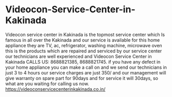 # Videocon-Service-Center-in-Kakinada
 Videocon service center in Kakinada is the topmost service center which Is famous in all over the Kakinada and our service is available for this home appliance they are TV, ac, refrigerator, washing machine, microwave oven this is the products which are repaired and serviced by our service center our technicians are well experienced and  Videocon Service Center in Kakinada CALLS US: 8688821385, 8688821745.     if you have any defect in your home appliance you can make a call on and we send our technicians in just 3 to 4 hours our service charges are just 350/ and our management will give warranty on spare part for 90days and for service it will 30days, so what are you waiting for calling us now. https://videoconservicecenterinkakinada.co.in/
